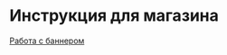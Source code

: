 Инструкция для магазина
=======================


[Работа с баннером](/klim2020/manuals-for-shop/EditBanner.md)
    

